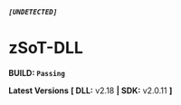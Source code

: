__*`[UNDETECTED]`*__
# zSoT-DLL
__BUILD: `Passing`__

__Latest Versions__
__[ DLL:__ v2.18 __| SDK:__ v2.0.11 __]__

